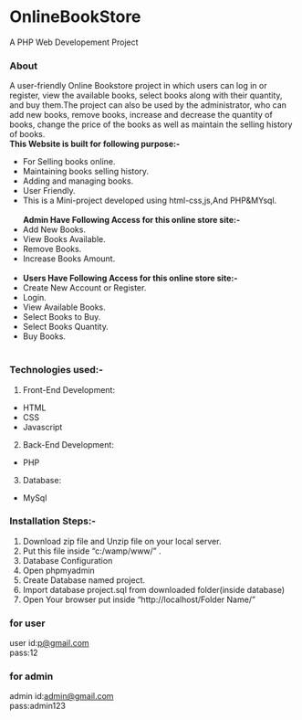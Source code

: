 # OnlineBookStore
A PHP Web Developement Project
### About

A user-friendly Online Bookstore project in which users can log in or register, view the available books, select books along with their quantity, and buy them.The project can also be used by the administrator, who can add new books, remove books, increase and decrease the quantity of books, change the price of the books as well as maintain the selling history of books.<br>
<span>**This Website is built for following purpose:-**</span>
- For Selling books online.
- Maintaining books selling history.
- Adding and managing books.
- User Friendly.
- This is a Mini-project developed using html-css,js,And PHP&MYsql.<br><br>
<span>**Admin Have Following Access for this online store site:-**</span>
- Add New Books.
- View Books Available.
- Remove Books.
- Increase Books Amount.<br><br>
- <span>**Users Have Following Access for this online store site:-**</span>
- Create New Account or Register.
- Login.
- View Available Books.
- Select Books to Buy.
- Select Books Quantity.
- Buy Books.<br><br>

### Technologies used:-
1. Front-End Development:
- HTML
- CSS
- Javascript

2. Back-End Development:
- PHP

3. Database:
- MySql

### Installation Steps:-
1. Download zip file and Unzip file on your local server.
2. Put this file inside “c:/wamp/www/” .
3. Database Configuration
4. Open phpmyadmin
5. Create Database named project.
6. Import database project.sql from downloaded folder(inside database)
7. Open Your browser put inside “http://localhost/Folder Name/”

### for user
user id:p@gmail.com<br>
pass:12

### for admin
admin id:admin@gmail.com<br>
pass:admin123
